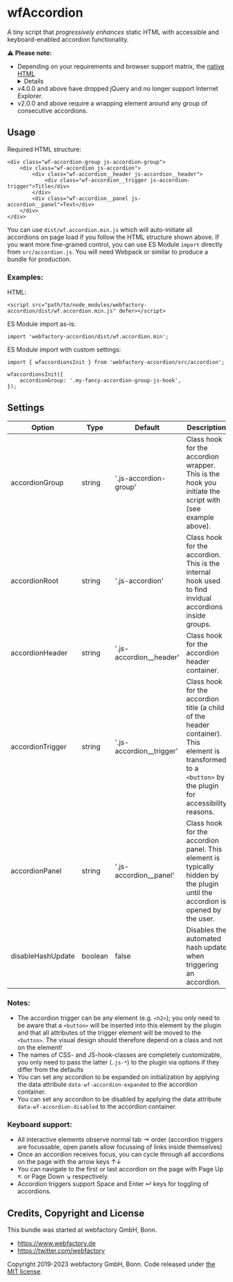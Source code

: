 # wfAccordion
A tiny script that _progressively enhances_ static HTML with accessible and keyboard-enabled accordion functionality.

⚠️ **Please note:** 
- Depending on your requirements and browser support matrix, the [native HTML <details> element](https://developer.mozilla.org/en-US/docs/Web/HTML/Reference/Elements/details) may be sufficient for your accordion use case
- v4.0.0 and above have dropped jQuery and no longer support Internet Explorer.
- v2.0.0 and above require a wrapping element around any group of consecutive accordions.

## Usage
Required HTML structure:
```
<div class="wf-accordion-group js-accordion-group">
    <div class="wf-accordion js-accordion">
        <div class="wf-accordion__header js-accordion__header">
            <div class="wf-accordion__trigger js-accordion-trigger">Title</div>
        </div>
        <div class="wf-accordion__panel js-accordion__panel">Text</div>
    </div>
</div>
```

You can use `dist/wf.accordion.min.js` which will auto-initiate all accordions on page load if you follow the HTML structure shown above. If you want more fine-grained control, you can 
use ES Module `import` directly from `src/accordion.js`. You will need Webpack or similar to produce a bundle for production.

### Examples:

HTML:
```
<script src="path/to/node_modules/webfactory-accordion/dist/wf.accordion.min.js" defer></script>
```

ES Module import as-is:
```
import 'webfactory-accordion/dist/wf.accordion.min';
```

ES Module import with custom settings:
```
import { wfaccordionsInit } from 'webfactory-accordion/src/accordion';

wfaccordionsInit({
    accordionGroup: '.my-fancy-accordion-group-js-hook',
});

```

## Settings
Option | Type | Default | Description
------ | ---- | ------- | -----------
accordionGroup | string | '.js-accordion-group' | Class hook for the accordion wrapper. This is the hook you initiate the script with (see example above).
accordionRoot | string | '.js-accordion' | Class hook for the accordion. This is the internal hook used to find invidual accordions inside groups.
accordionHeader | string | '.js-accordion__header' | Class hook for the accordion header container.
accordionTrigger | string | '.js-accordion__trigger' | Class hook for the accordion title (a child of the header container). This element is transformed to a `<button>` by the plugin for accessibility reasons.
accordionPanel | string | '.js-accordion__panel' | Class hook for the accordion panel. This element is typically hidden by the plugin until the accordion is opened by the user.
disableHashUpdate | boolean | false | Disables the automated hash update when triggering an accordion.

### Notes:
- The accordion trigger can be any element (e.g. `<h2>`); you only need to be aware that a `<button>` will be inserted into this element 
  by the plugin and that all attributes of the trigger element will be moved to the `<button>`. The visual design
  should therefore depend on a class and not on the element!
- The names of CSS- and JS-hook-classes are completely customizable, you only need to pass the latter (`.js-*`) to the
  plugin via options if they differ from the defaults
- You can set any accordion to be expanded on initialization by applying the data attribute `data-wf-accordion-expanded` to the accordion container.
- You can set any accordion to be disabled by applying the data attribute `data-wf-accordion-disabled` to the accordion container.

### Keyboard support:
- All interactive elements observe normal tab ⇥ order (accordion triggers are focussable, open panels allow focussing of links inside themselves)
- Once an accordion receives focus, you can cycle through all accordions on the page with the arrow keys ↑↓
- You can navigate to the first or last accordion on the page with Page Up ↖ or Page Down ↘ respectively.
- Accordion triggers support Space and Enter ↵ keys for toggling of accordions.

## Credits, Copyright and License

This bundle was started at webfactory GmbH, Bonn.

- <https://www.webfactory.de>
- <https://twitter.com/webfactory>

Copyright 2019-2023 webfactory GmbH, Bonn. Code released under [the MIT license](LICENSE).
